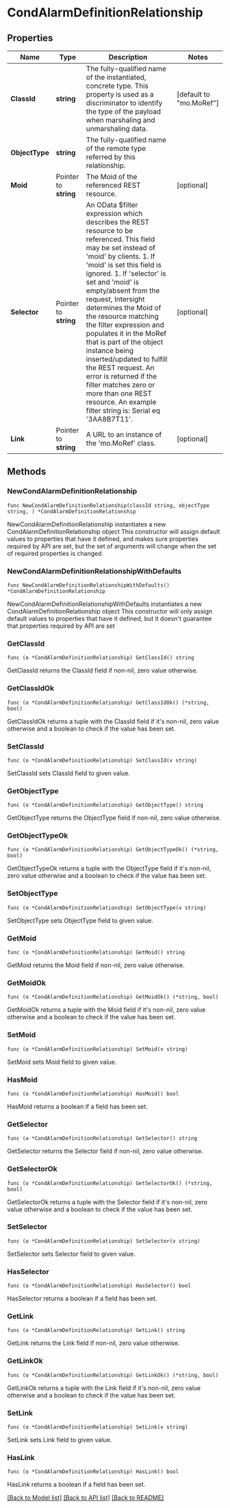# CondAlarmDefinitionRelationship

## Properties

Name | Type | Description | Notes
------------ | ------------- | ------------- | -------------
**ClassId** | **string** | The fully-qualified name of the instantiated, concrete type. This property is used as a discriminator to identify the type of the payload when marshaling and unmarshaling data. | [default to "mo.MoRef"]
**ObjectType** | **string** | The fully-qualified name of the remote type referred by this relationship. | 
**Moid** | Pointer to **string** | The Moid of the referenced REST resource. | [optional] 
**Selector** | Pointer to **string** | An OData $filter expression which describes the REST resource to be referenced. This field may be set instead of &#39;moid&#39; by clients. 1. If &#39;moid&#39; is set this field is ignored. 1. If &#39;selector&#39; is set and &#39;moid&#39; is empty/absent from the request, Intersight determines the Moid of the resource matching the filter expression and populates it in the MoRef that is part of the object instance being inserted/updated to fulfill the REST request. An error is returned if the filter matches zero or more than one REST resource. An example filter string is: Serial eq &#39;3AA8B7T11&#39;. | [optional] 
**Link** | Pointer to **string** | A URL to an instance of the &#39;mo.MoRef&#39; class. | [optional] 

## Methods

### NewCondAlarmDefinitionRelationship

`func NewCondAlarmDefinitionRelationship(classId string, objectType string, ) *CondAlarmDefinitionRelationship`

NewCondAlarmDefinitionRelationship instantiates a new CondAlarmDefinitionRelationship object
This constructor will assign default values to properties that have it defined,
and makes sure properties required by API are set, but the set of arguments
will change when the set of required properties is changed

### NewCondAlarmDefinitionRelationshipWithDefaults

`func NewCondAlarmDefinitionRelationshipWithDefaults() *CondAlarmDefinitionRelationship`

NewCondAlarmDefinitionRelationshipWithDefaults instantiates a new CondAlarmDefinitionRelationship object
This constructor will only assign default values to properties that have it defined,
but it doesn't guarantee that properties required by API are set

### GetClassId

`func (o *CondAlarmDefinitionRelationship) GetClassId() string`

GetClassId returns the ClassId field if non-nil, zero value otherwise.

### GetClassIdOk

`func (o *CondAlarmDefinitionRelationship) GetClassIdOk() (*string, bool)`

GetClassIdOk returns a tuple with the ClassId field if it's non-nil, zero value otherwise
and a boolean to check if the value has been set.

### SetClassId

`func (o *CondAlarmDefinitionRelationship) SetClassId(v string)`

SetClassId sets ClassId field to given value.


### GetObjectType

`func (o *CondAlarmDefinitionRelationship) GetObjectType() string`

GetObjectType returns the ObjectType field if non-nil, zero value otherwise.

### GetObjectTypeOk

`func (o *CondAlarmDefinitionRelationship) GetObjectTypeOk() (*string, bool)`

GetObjectTypeOk returns a tuple with the ObjectType field if it's non-nil, zero value otherwise
and a boolean to check if the value has been set.

### SetObjectType

`func (o *CondAlarmDefinitionRelationship) SetObjectType(v string)`

SetObjectType sets ObjectType field to given value.


### GetMoid

`func (o *CondAlarmDefinitionRelationship) GetMoid() string`

GetMoid returns the Moid field if non-nil, zero value otherwise.

### GetMoidOk

`func (o *CondAlarmDefinitionRelationship) GetMoidOk() (*string, bool)`

GetMoidOk returns a tuple with the Moid field if it's non-nil, zero value otherwise
and a boolean to check if the value has been set.

### SetMoid

`func (o *CondAlarmDefinitionRelationship) SetMoid(v string)`

SetMoid sets Moid field to given value.

### HasMoid

`func (o *CondAlarmDefinitionRelationship) HasMoid() bool`

HasMoid returns a boolean if a field has been set.

### GetSelector

`func (o *CondAlarmDefinitionRelationship) GetSelector() string`

GetSelector returns the Selector field if non-nil, zero value otherwise.

### GetSelectorOk

`func (o *CondAlarmDefinitionRelationship) GetSelectorOk() (*string, bool)`

GetSelectorOk returns a tuple with the Selector field if it's non-nil, zero value otherwise
and a boolean to check if the value has been set.

### SetSelector

`func (o *CondAlarmDefinitionRelationship) SetSelector(v string)`

SetSelector sets Selector field to given value.

### HasSelector

`func (o *CondAlarmDefinitionRelationship) HasSelector() bool`

HasSelector returns a boolean if a field has been set.

### GetLink

`func (o *CondAlarmDefinitionRelationship) GetLink() string`

GetLink returns the Link field if non-nil, zero value otherwise.

### GetLinkOk

`func (o *CondAlarmDefinitionRelationship) GetLinkOk() (*string, bool)`

GetLinkOk returns a tuple with the Link field if it's non-nil, zero value otherwise
and a boolean to check if the value has been set.

### SetLink

`func (o *CondAlarmDefinitionRelationship) SetLink(v string)`

SetLink sets Link field to given value.

### HasLink

`func (o *CondAlarmDefinitionRelationship) HasLink() bool`

HasLink returns a boolean if a field has been set.


[[Back to Model list]](../README.md#documentation-for-models) [[Back to API list]](../README.md#documentation-for-api-endpoints) [[Back to README]](../README.md)



